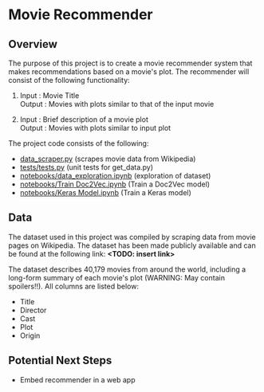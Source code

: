 # Movie Recommender

**Overview**
---
The purpose of this project is to create a movie recommender system that makes recommendations based on a movie's plot.  The recommender will consist of the following functionality:

1) Input : Movie Title  
Output : Movies with plots similar to that of the input movie

2) Input : Brief description of a movie plot  
Output : Movies with plots similar to input plot

The project code consists of the following:

* [data_scraper.py](https://github.com/jrobischon/movie_plots/blob/master/data_scraper.py) (scrapes movie data from Wikipedia)
* [tests/tests.py](https://github.com/jrobischon/movie_plots/blob/master/tests/tests.py) (unit tests for get_data.py)
* [notebooks/data_exploration.ipynb](https://github.com/jrobischon/movie_plots/blob/master/notebooks/Data%20Exploration.ipynb)
(exploration of dataset)
* [notebooks/Train Doc2Vec.ipynb](https://github.com/jrobischon/movie_plots/blob/master/notebooks/Train%20Doc2Vec.ipynb) (Train a Doc2Vec model)
* [notebooks/Keras Model.ipynb](https://github.com/jrobischon/movie_plots/blob/master/notebooks/Keras%20Model.ipynb) (Train a Keras model)

**Data**
---
The dataset used in this project was compiled by scraping data from movie pages on Wikipedia.  The dataset has been made publicly available and can be found at the following link: **<TODO: insert link>**

The dataset describes 40,179 movies from around the world, including a long-form summary of each movie's plot (WARNING: May contain spoilers!!).   All columns are listed below:

* Title
* Director
* Cast
* Plot
* Origin


**Potential Next Steps**
---
* Embed recommender in a web app

